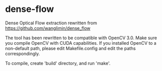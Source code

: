 # dense-flow
Dense Optical Flow extraction rewritten from https://github.com/wanglimin/dense_flow

The tool has been rewritten to be compatible with OpenCV 3.0. Make sure you compile OpenCV with CUDA capabilities.
If you installed OpenCV to a non-default path, please edit Makefile.config and edit the paths correspondingly.

To compile, create 'build' directory, and run 'make'.

